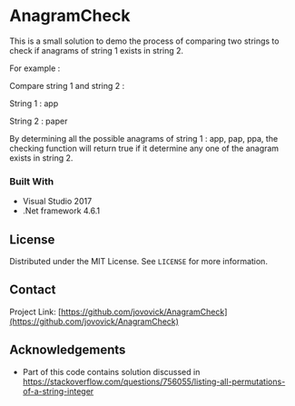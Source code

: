 # AnagramCheck
This is a small solution to demo the process of comparing two strings to check if anagrams of string 1 exists in string 2.

For example : 

Compare string 1 and string 2 :

String 1 : app

String 2 : paper

By determining all the possible anagrams of string 1 : app, pap, ppa, the checking function will return true if it determine any one of the anagram exists in string 2.

### Built With

* []()Visual Studio 2017
* []().Net framework 4.6.1



<!-- LICENSE -->
## License

Distributed under the MIT License. See `LICENSE` for more information.



<!-- CONTACT -->
## Contact

Project Link: [https://github.com/jovovick/AnagramCheck](https://github.com/jovovick/AnagramCheck)



<!-- ACKNOWLEDGEMENTS -->
## Acknowledgements

* []()Part of this code contains solution discussed in https://stackoverflow.com/questions/756055/listing-all-permutations-of-a-string-integer

